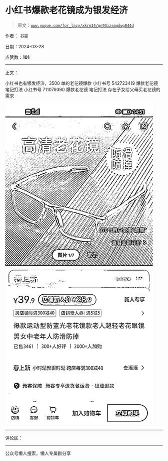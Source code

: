 # 小红书爆款老花镜成为银发经济

> 原文：[`www.yuque.com/for_lazy/xkrm14/gn93izsmqdwg844d`](https://www.yuque.com/for_lazy/xkrm14/gn93izsmqdwg844d)

作者： 书豪

日期：2024-03-28

点赞数：**101**

* * *

正文：

小红书也有银发经济，3500 单的老花镜爆款 小红书号 542723419 爆款老花镜 笔记打法 小红书号 711079390 爆款老花镜 笔记打法
存在子女给父母买老花镜的需求

![](img/9b8d51c2c416b619bd72cde52550ea5d.png)

* * *

评论区：

* * *

公众号懒人搜索，懒人专属群分享